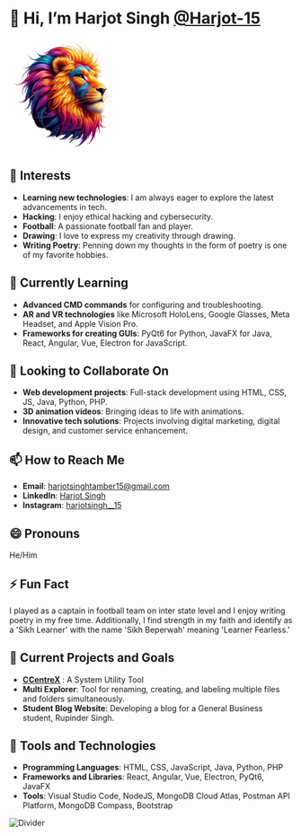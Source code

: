# 👋 Hi, I’m Harjot Singh <a href="https://sikhbeparwah.engineer/Harjot-s-Portfolio/" target="_blank">@Harjot-15</a>

<img src="https://github.com/Harjot-15/Harjot-15/blob/0eeb550a29d0b980c6f701d1a51a1fbde999cb33/Beperwah%20.png" alt="Profile Banner" width="200">

## 👀 Interests
- **Learning new technologies**: I am always eager to explore the latest advancements in tech.
- **Hacking**: I enjoy ethical hacking and cybersecurity.
- **Football**: A passionate football fan and player.
- **Drawing**: I love to express my creativity through drawing.
- **Writing Poetry**: Penning down my thoughts in the form of poetry is one of my favorite hobbies.

## 🌱 Currently Learning
- **Advanced CMD commands** for configuring and troubleshooting.
- **AR and VR technologies** like Microsoft HoloLens, Google Glasses, Meta Headset, and Apple Vision Pro.
- **Frameworks for creating GUIs**: PyQt6 for Python, JavaFX for Java, React, Angular, Vue, Electron for JavaScript.

## 💞️ Looking to Collaborate On
- **Web development projects**: Full-stack development using HTML, CSS, JS, Java, Python, PHP.
- **3D animation videos**: Bringing ideas to life with animations.
- **Innovative tech solutions**: Projects involving digital marketing, digital design, and customer service enhancement.

## 📫 How to Reach Me
- **Email**: harjotsinghtamber15@gmail.com
- **LinkedIn**: [Harjot Singh](https://www.linkedin.com/in/harjot15)
- **Instagram**: [harjotsingh__15](https://www.instagram.com/harjotsingh__15)

## 😄 Pronouns
He/Him

## ⚡ Fun Fact
I played as a captain in football team on inter state level and I enjoy writing poetry in my free time. Additionally, I find strength in my faith and identify as a 'Sikh Learner' with the name 'Sikh Beperwah' meaning 'Learner Fearless.'

## 📂 Current Projects and Goals
- **<a href="https://github.com/Harjot-15/CCenterX" target="_blank">CCentreX</a>** : A System Utility Tool
- **Multi Explorer**: Tool for renaming, creating, and labeling multiple files and folders simultaneously.
- **Student Blog Website**: Developing a blog for a General Business student, Rupinder Singh.

## 🔧 Tools and Technologies
- **Programming Languages**: HTML, CSS, JavaScript, Java, Python, PHP
- **Frameworks and Libraries**: React, Angular, Vue, Electron, PyQt6, JavaFX
- **Tools**: Visual Studio Code, NodeJS, MongoDB Cloud Atlas, Postman API Platform, MongoDB Compass, Bootstrap

![Divider](https://via.placeholder.com/800x50?text=★+★+★)
